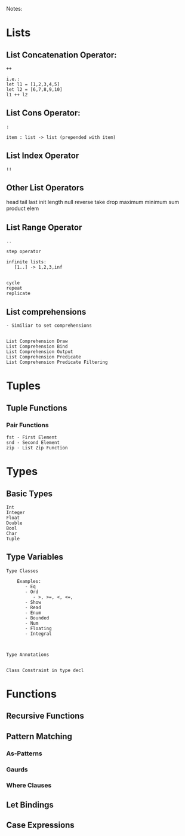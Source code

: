 

Notes:


# Lists
## List Concatenation Operator:

    ++

    i.e.:
    let l1 = [1,2,3,4,5]
    let l2 = [6,7,8,9,10]
    l1 ++ l2


## List Cons Operator:

    : 

    item : list -> list (prepended with item)


## List Index Operator

    !!

## Other List Operators
head
tail
last
init
length
null
reverse
take
drop
maximum
minimum
sum
product
elem

## List Range Operator

    ..

    step operator

    infinite lists:
       [1..] -> 1,2,3,inf


    cycle
    repeat
    replicate

## List comprehensions
    - Similiar to set comprehensions


    List Comprehension Draw
    List Comprehension Bind
    List Comprehension Output
    List Comprehension Predicate
    List Comprehension Predicate Filtering
    


# Tuples

## Tuple Functions

### Pair Functions
    fst - First Element
    snd - Second Element
    zip - List Zip Function



# Types

## Basic Types

    Int
    Integer
    Float
    Double
    Bool
    Char
    Tuple

## Type Variables


    Type Classes

        Examples:
           - Eq
           - Ord
              - >, >=, <, <=, 
           - Show
           - Read
           - Enum
           - Bounded
           - Num
           - Floating
           - Integral



    Type Annotations


    Class Constraint in type decl


# Functions

## Recursive Functions

## Pattern Matching

### As-Patterns

### Gaurds

### Where Clauses


## Let Bindings

## Case Expressions



